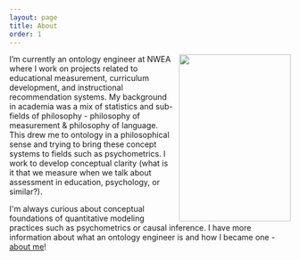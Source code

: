 ```yaml
---
layout: page
title: About
order: 1
---
```


<div style='float: right; padding-left: 10px' >
  <img src='../assets/img/headshot.jpg' width="200" height="300" />
</div>


I’m currently an ontology engineer at NWEA where I work on projects related to educational measurement, curriculum development, and instructional recommendation systems. My background in academia was a mix of statistics and sub-fields of philosophy - philosophy of measurement & philosophy of language. This drew me to ontology in a philosophical sense and trying to bring these concept systems to fields such as psychometrics. I work to develop conceptual clarity (what is it that we measure when we talk about assessment in education, psychology, or similar?). 

I'm always curious about conceptual foundations of quantitative modeling practices such as psychometrics or causal inference. I have more information about what an ontology engineer is and how I became one - [about me](https://dbkatz.com/about/)!
